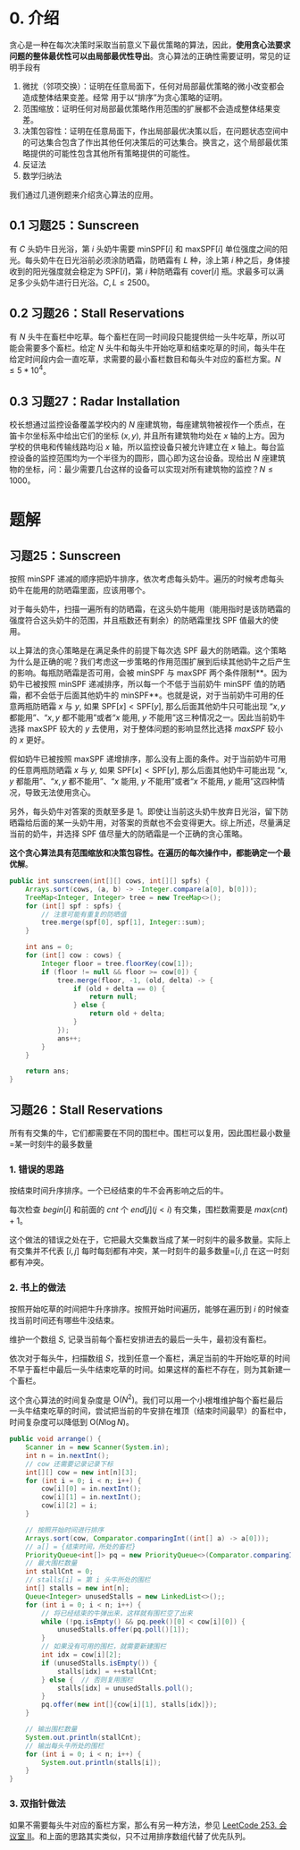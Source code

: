 # 0. 介绍

贪心是一种在每次决策时采取当前意义下最优策略的算法，因此，**使用贪心法要求问题的整体最优性可以由局部最优性导出**。贪心算法的正确性需要证明，常见的证明手段有

1. 微扰（邻项交换）：证明在任意局面下，任何对局部最优策略的微小改变都会造成整体结果变差。经常
   用于以“排序”为贪心策略的证明。
2. 范围缩放：证明任何对局部最优策略作用范围的扩展都不会造成整体结果变差。
3. 决策包容性：证明在任意局面下，作出局部最优决策以后，在问题状态空间中的可达集合包含了作出其他任何决策后的可达集合。换言之，这个局部最优策略提供的可能性包含其他所有策略提供的可能性。
4. 反证法
5. 数学归纳法

我们通过几道例题来介绍贪心算法的应用。

## 0.1 习题25：Sunscreen

有 $C$ 头奶牛日光浴，第 $i$ 头奶牛需要 $\mathrm{minSPF}[i]$ 和 $\mathrm{maxSPF}[i]$ 单位强度之间的阳光。每头奶牛在日光浴前必须涂防晒霜，防晒霜有 $L$ 种，涂上第 $i$ 种之后，身体接收到的阳光强度就会稳定为 $\mathrm{SPF}[i]$，第 $i$ 种防晒霜有 $\mathrm{cover}[i]$ 瓶。求最多可以满足多少头奶牛进行日光浴。$C,L \le 2500$。

## 0.2 习题26：Stall Reservations

有 $N$ 头牛在畜栏中吃草。每个畜栏在同一时间段只能提供给一头牛吃草，所以可能会需要多个畜栏。给定 $N$ 头牛和每头牛开始吃草和结束吃草的时间，每头牛在给定时间段内会一直吃草，求需要的最小畜栏数目和每头牛对应的畜栏方案。$N \le 5*10^4$。

## 0.3 习题27：Radar Installation

校长想通过监控设备覆盖学校内的 $N$ 座建筑物，每座建筑物被视作一个质点，在笛卡尔坐标系中给出它们的坐标 $(x,y)$, 并且所有建筑物均处在 $x$ 轴的上方。因为学校的供电和传输线路均沿 $x$ 轴，所以监控设备只被允许建立在 $x$ 轴上。每台监控设备的监控范围均为一个半径为的圆形，圆心即为这台设备。现给出 $N$ 座建筑物的坐标，问：最少需要几台这样的设备可以实现对所有建筑物的监控？$N \le 1000$。

# 题解

## 习题25：Sunscreen

按照 $\mathrm{minSPF}$ 递减的顺序把奶牛排序，依次考虑每头奶牛。遍历的时候考虑每头奶牛在能用的防晒霜里面，应该用哪个。

对于每头奶牛，扫描一遍所有的防晒霜，在这头奶牛能用（能用指时是该防晒霜的强度符合这头奶牛的范围，并且瓶数还有剩余）的防晒霜里找 $\mathrm{SPF}$ 值最大的使用。

以上算法的贪心策略是在满足条件的前提下每次选 $\mathrm{SPF}$ 最大的防晒霜。这个策略为什么是正确的呢？我们考虑这一步策略的作用范围扩展到后续其他奶牛之后产生的影响。每瓶防晒霜是否可用，会被 $\mathrm{minSPF}$ 与 $\mathrm{maxSPF}$ 两个条件限制**。因为奶牛已被按照 $\mathrm{minSPF}$ 递减排序，所以每一个不低于当前奶牛 $\mathrm{minSPF}$ 值的防晒霜，都不会低于后面其他奶牛的 $\mathrm{minSPF}$**。也就是说，对于当前奶牛可用的任意两瓶防晒霜 $x$ 与 $y$, 如果 $\mathrm{SPF}[x] < \mathrm{SPF}[y],$ 那么后面其他奶牛只可能出现 “$x,y$ 都能用”、“$x,y$ 都不能用”或者“$x$ 能用, $y$ 不能用”这三种情况之一。因此当前奶牛选择 $\mathrm{maxSPF}$ 较大的 $y$ 去使用，对于整体问题的影响显然比选择 $maxSPF$ 较小的 $x$ 更好。

假如奶牛已被按照 $\mathrm{maxSPF}$ 递增排序，那么没有上面的条件。对于当前奶牛可用的任意两瓶防晒霜 $x$ 与 $y$, 如果 $\mathrm{SPF}[x] < \mathrm{SPF}[y],$ 那么后面其他奶牛可能出现 “$x,y$ 都能用”、“$x,y$ 都不能用”、“$x$ 能用, $y$ 不能用”或者“$x$ 不能用, $y$ 能用”这四种情况，导致无法使用贪心。

另外，每头奶牛对答案的贡献至多是 1。即使让当前这头奶牛放弃日光浴，留下防晒霜给后面的某一头奶牛用，对答案的贡献也不会变得更大。综上所述，尽量满足当前的奶牛，并选择 $\mathrm{SPF}$ 值尽量大的防晒霜是一个正确的贪心策略。

**这个贪心算法具有范围缩放和决策包容性。在遍历的每次操作中，都能确定一个最优解**。

```java
public int sunscreen(int[][] cows, int[][] spfs) {
    Arrays.sort(cows, (a, b) -> -Integer.compare(a[0], b[0]));
    TreeMap<Integer, Integer> tree = new TreeMap<>();
    for (int[] spf : spfs) {
        // 注意可能有重复的防晒值
        tree.merge(spf[0], spf[1], Integer::sum);
    }

    int ans = 0;
    for (int[] cow : cows) {
        Integer floor = tree.floorKey(cow[1]);
        if (floor != null && floor >= cow[0]) {
            tree.merge(floor, -1, (old, delta) -> {
                if (old + delta == 0) {
                    return null;
                } else {
                    return old + delta;
                }
            });
            ans++;
        }
    }

    return ans;
}
```

## 习题26：Stall Reservations

所有有交集的牛，它们都需要在不同的围栏中。围栏可以复用，因此围栏最小数量=某一时刻牛的最多数量

### 1. 错误的思路

按结束时间升序排序。一个已经结束的牛不会再影响之后的牛。

每次检查 $begin[i]$ 和前面的 $cnt$ 个 $end[j](j<i)$ 有交集，围栏数需要是 $max(cnt)+1$。

这个做法的错误之处在于，它把最大交集数当成了某一时刻牛的最多数量。实际上有交集并不代表 $[i,j]$ 每时每刻都有冲突，某一时刻牛的最多数量=$[i,j]$ 在这一时刻都有冲突。

### 2. 书上的做法

按照开始吃草的时间把牛升序排序。按照开始时间遍历，能够在遍历到 $i$ 的时候查找当前时间还有哪些牛没结束。

维护一个数组 $S$, 记录当前每个畜栏安排进去的最后一头牛，最初没有畜栏。

依次对于每头牛，扫描数组 $S$，找到任意一个畜栏，满足当前的牛开始吃草的时间不早于畜栏中最后一头牛结束吃草的时间。如果这样的畜栏不存在，则为其新建一个畜栏。

这个贪心算法的时间复杂度是 $\mathrm{O}(N^2)$。我们可以用一个小根堆维护每个畜栏最后一头牛结束吃草的时间，尝试把当前的牛安排在堆顶（结束时间最早）的畜栏中，时间复杂度可以降低到 $\mathrm{O}(N\log N)$。

```java
public void arrange() {
    Scanner in = new Scanner(System.in);
    int n = in.nextInt();
    // cow 还需要记录记录下标
    int[][] cow = new int[n][3];
    for (int i = 0; i < n; i++) {
        cow[i][0] = in.nextInt();
        cow[i][1] = in.nextInt();
        cow[i][2] = i;
    }

    // 按照开始时间进行排序
    Arrays.sort(cow, Comparator.comparingInt((int[] a) -> a[0]));
    // a[] = {结束时间，所处的畜栏}
    PriorityQueue<int[]> pq = new PriorityQueue<>(Comparator.comparingInt((int[] a) -> a[0]));
    // 最大围栏数量
    int stallCnt = 0;
    // stalls[i] = 第 i 头牛所处的围栏
    int[] stalls = new int[n];
    Queue<Integer> unusedStalls = new LinkedList<>();;
    for (int i = 0; i < n; i++) {
        // 将已经结束的牛弹出来，这样就有围栏空了出来
        while (!pq.isEmpty() && pq.peek()[0] < cow[i][0]) {
            unusedStalls.offer(pq.poll()[1]);
        }
        // 如果没有可用的围栏，就需要新建围栏
        int idx = cow[i][2];
        if (unusedStalls.isEmpty()) {
            stalls[idx] = ++stallCnt;
        } else {  // 否则复用围栏
            stalls[idx] = unusedStalls.poll();
        }
        pq.offer(new int[]{cow[i][1], stalls[idx]});
    }

    // 输出围栏数量
    System.out.println(stallCnt);
    // 输出每头牛所处的围栏
    for (int i = 0; i < n; i++) {
        System.out.println(stalls[i]);
    }
}
```

### 3. 双指针做法

如果不需要每头牛对应的畜栏方案，那么有另一种方法，参见 [LeetCode 253. 会议室 II](https://leetcode-cn.com/problems/meeting-rooms-ii/)。和上面的思路其实类似，只不过用排序数组代替了优先队列。

